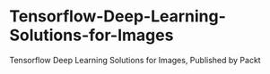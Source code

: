 # Tensorflow-Deep-Learning-Solutions-for-Images
Tensorflow Deep Learning Solutions for Images, Published by Packt
